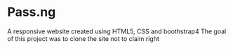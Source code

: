# Pass.ng
A responsive website created using HTML5, CSS and boothstrap4
The goal of this project was to clone the site not to claim right 
